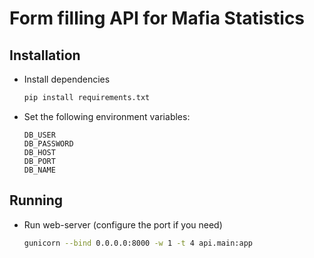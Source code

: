 # Form filling API for Mafia Statistics

## Installation

* Install dependencies
    ```bash
    pip install requirements.txt
    ```
* Set the following environment variables:
    ```text
    DB_USER
    DB_PASSWORD
    DB_HOST
    DB_PORT
    DB_NAME
    ```

## Running

* Run web-server (configure the port if you need)
    ```bash
    gunicorn --bind 0.0.0.0:8000 -w 1 -t 4 api.main:app
    ```

